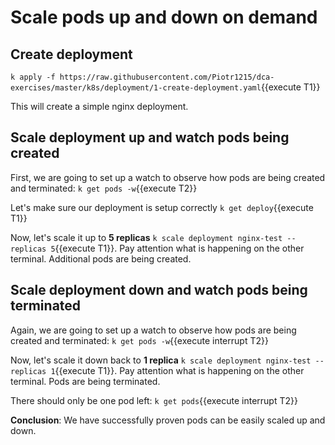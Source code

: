 # Scale pods up and down on demand

## Create deployment

`k apply -f https://raw.githubusercontent.com/Piotr1215/dca-exercises/master/k8s/deployment/1-create-deployment.yaml`{{execute T1}}

This will create a simple nginx deployment.

## Scale deployment up and watch pods being created

First, we are going to set up a watch to observe how pods are being created and terminated: `k get pods -w`{{execute T2}}

Let's make sure our deployment is setup correctly `k get deploy`{{execute T1}}

Now, let's scale it up to **5 replicas** `k scale deployment nginx-test --replicas 5`{{execute T1}}. Pay attention what is happening on the other terminal. Additional pods are being created.

## Scale deployment down and watch pods being terminated

Again, we are going to set up a watch to observe how pods are being created and terminated: `k get pods -w`{{execute interrupt T2}}

Now, let's scale it down back to **1 replica** `k scale deployment nginx-test --replicas 1`{{execute T1}}. Pay attention what is happening on the other terminal. Pods are being terminated.

There should only be one pod left: `k get pods`{{execute interrupt T2}}

**Conclusion**: We have successfully proven pods can be easily scaled up and down.
